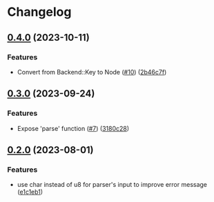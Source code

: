 # Changelog

## [0.4.0](https://github.com/rezigned/keymap-rs/compare/v0.3.0...v0.4.0) (2023-10-11)


### Features

* Convert from Backend::Key to Node ([#10](https://github.com/rezigned/keymap-rs/issues/10)) ([2b46c7f](https://github.com/rezigned/keymap-rs/commit/2b46c7fe0fa4ec0f23555642c3f1464544cf59d4))

## [0.3.0](https://github.com/rezigned/keymap-rs/compare/v0.2.0...v0.3.0) (2023-09-24)


### Features

* Expose 'parse' function ([#7](https://github.com/rezigned/keymap-rs/issues/7)) ([3180c28](https://github.com/rezigned/keymap-rs/commit/3180c28992f30de63a48b1d2647f99637e4d020d))

## [0.2.0](https://github.com/rezigned/keymap-rs/compare/v0.1.0...v0.2.0) (2023-08-01)


### Features

* use char instead of u8 for parser's input to improve error message ([e1c1eb1](https://github.com/rezigned/keymap-rs/commit/e1c1eb1227443e86dbb3a806aee868ea14e9fe45))
